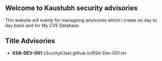 ## Welcome to Kaustubh security advisories

This website will mainly for manageing advisories which i create on day to day basis and for My CVE Database.

## Title             Advisories
- **KSA-DEV-001**   s3curityb3ast.github.io/KSA-Dev-001.txt
